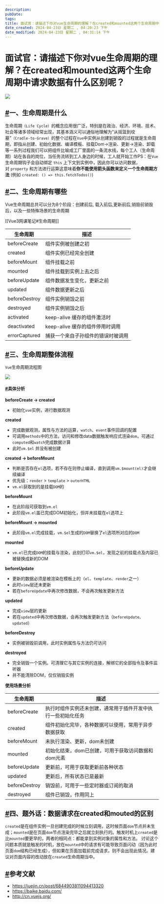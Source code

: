 ```yaml
---
description: 
pubDate:
tags: 
title: 面试官：请描述下你对vue生命周期的理解？在created和mounted这两个生命周期中请求数据有什么区别呢？
date_created: 2024-04-23日 星期二 , 04:20:23 下午
date_modified: 2024-04-23日 星期二 , 04:31:14 下午
---
```

# 面试官：请描述下你对vue生命周期的理解？在created和mounted这两个生命周期中请求数据有什么区别呢？

![](https://static.vue-js.com/3a119e10-3aca-11eb-85f6-6fac77c0c9b3.png)

## [#](https://vue3js.cn/interview/vue/lifecycle.html#%E4%B8%80%E3%80%81%E7%94%9F%E5%91%BD%E5%91%A8%E6%9C%9F%E6%98%AF%E4%BB%80%E4%B9%88)一、生命周期是什么

生命周期`（Life Cycle）`的概念应用很广泛，特别是在政治、经济、环境、技术、社会等诸多领域经常出现，其基本涵义可以通俗地理解为“从摇篮到坟墓”`（Cradle-to-Grave）`的整个过程在`Vue`中实例从创建到销毁的过程就是生命周期，即指从创建、初始化数据、编译模板、挂载Dom→渲染、更新→渲染、卸载等一系列过程我们可以把组件比喻成工厂里面的一条流水线，每个工人（生命周期）站在各自的岗位，当任务流转到工人身边的时候，工人就开始工作PS：在`Vue`生命周期钩子会自动绑定 `this` 上下文到实例中，因此你可以访问数据，对 `property` 和方法进行运算这意味着**你不能使用箭头函数来定义一个生命周期方法** (例如 `created: () => this.fetchTodos()`)

## [#](https://vue3js.cn/interview/vue/lifecycle.html#%E4%BA%8C%E3%80%81%E7%94%9F%E5%91%BD%E5%91%A8%E6%9C%9F%E6%9C%89%E5%93%AA%E4%BA%9B)二、生命周期有哪些

Vue生命周期总共可以分为8个阶段：创建前后, 载入前后,更新前后,销毁前销毁后，以及一些特殊场景的生命周期

[[Vue3网课笔记#生命周期]]

|生命周期|描述|
|---|---|
|beforeCreate|组件实例被创建之初|
|created|组件实例已经完全创建|
|beforeMount|组件挂载之前|
|mounted|组件挂载到实例上去之后|
|beforeUpdate|组件数据发生变化，更新之前|
|updated|组件数据更新之后|
|beforeDestroy|组件实例销毁之前|
|destroyed|组件实例销毁之后|
|activated|keep-alive 缓存的组件激活时|
|deactivated|keep-alive 缓存的组件停用时调用|
|errorCaptured|捕获一个来自子孙组件的错误时被调用|

## [#](https://vue3js.cn/interview/vue/lifecycle.html#%E4%B8%89%E3%80%81%E7%94%9F%E5%91%BD%E5%91%A8%E6%9C%9F%E6%95%B4%E4%BD%93%E6%B5%81%E7%A8%8B)三、生命周期整体流程

`Vue`生命周期流程图

![](https://static.vue-js.com/44114780-3aca-11eb-85f6-6fac77c0c9b3.png)

#### [#](https://vue3js.cn/interview/vue/lifecycle.html#%E5%85%B7%E4%BD%93%E5%88%86%E6%9E%90)具体分析

**beforeCreate -> created**

- 初始化`vue`实例，进行数据观测

**created**

- 完成数据观测，属性与方法的运算，`watch`、`event`事件回调的配置
- 可调用`methods`中的方法，访问和修改data数据触发响应式渲染`dom`，可通过`computed`和`watch`完成数据计算
- 此时`vm.$el` 并没有被创建

**created -> beforeMount**

- 判断是否存在`el`选项，若不存在则停止编译，直到调用`vm.$mount(el)`才会继续编译
- 优先级：`render` > `template` > `outerHTML`
- `vm.el`获取到的是挂载`DOM`的

**beforeMount**

- 在此阶段可获取到`vm.el`
- 此阶段`vm.el`虽已完成DOM初始化，但并未挂载在`el`选项上

**beforeMount -> mounted**

- 此阶段`vm.el`完成挂载，`vm.$el`生成的`DOM`替换了`el`选项所对应的`DOM`

**mounted**

- `vm.el`已完成`DOM`的挂载与渲染，此刻打印`vm.$el`，发现之前的挂载点及内容已被替换成新的DOM

**beforeUpdate**

- 更新的数据必须是被渲染在模板上的（`el`、`template`、`render`之一）
- 此时`view`层还未更新
- 若在`beforeUpdate`中再次修改数据，不会再次触发更新方法

**updated**

- 完成`view`层的更新
- 若在`updated`中再次修改数据，会再次触发更新方法（`beforeUpdate`、`updated`）

**beforeDestroy**

- 实例被销毁前调用，此时实例属性与方法仍可访问

**destroyed**

- 完全销毁一个实例。可清理它与其它实例的连接，解绑它的全部指令及事件监听器
- 并不能清除DOM，仅仅销毁实例

**使用场景分析**

|生命周期|描述|
|---|---|
|beforeCreate|执行时组件实例还未创建，通常用于插件开发中执行一些初始化任务|
|created|组件初始化完毕，各种数据可以使用，常用于异步数据获取|
|beforeMount|未执行渲染、更新，dom未创建|
|mounted|初始化结束，dom已创建，可用于获取访问数据和dom元素|
|beforeUpdate|更新前，可用于获取更新前各种状态|
|updated|更新后，所有状态已是最新|
|beforeDestroy|销毁前，可用于一些定时器或订阅的取消|
|destroyed|组件已销毁，作用同上|

## [#](https://vue3js.cn/interview/vue/lifecycle.html#%E5%9B%9B%E3%80%81%E9%A2%98%E5%A4%96%E8%AF%9D-%E6%95%B0%E6%8D%AE%E8%AF%B7%E6%B1%82%E5%9C%A8created%E5%92%8Cmouted%E7%9A%84%E5%8C%BA%E5%88%AB)四、题外话：数据请求在created和mouted的区别

`created`是在组件实例一旦创建完成的时候立刻调用，这时候页面`dom`节点并未生成；`mounted`是在页面`dom`节点渲染完毕之后就立刻执行的。触发时机上`created`是比`mounted`要更早的，两者的相同点：都能拿到实例对象的属性和方法。 讨论这个问题本质就是触发的时机，放在`mounted`中的请求有可能导致页面闪动（因为此时页面`dom`结构已经生成），但如果在页面加载前完成请求，则不会出现此情况。建议对页面内容的改动放在`created`生命周期当中。

## [#](https://vue3js.cn/interview/vue/lifecycle.html#%E5%8F%82%E8%80%83%E6%96%87%E7%8C%AE)参考文献

- https://juejin.cn/post/6844903811094413320
- https://baike.baidu.com/
- http://cn.vuejs.org/
